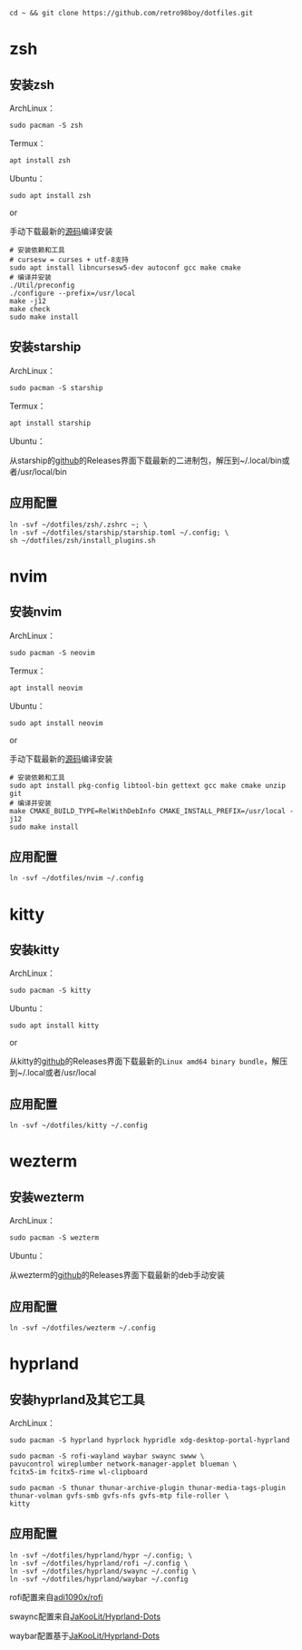 ```
cd ~ && git clone https://github.com/retro98boy/dotfiles.git
```

# zsh

## 安装zsh

ArchLinux：

```
sudo pacman -S zsh
```

Termux：

```
apt install zsh
```

Ubuntu：

```
sudo apt install zsh
```

or

手动下载最新的[源码](https://github.com/zsh-users/zsh)编译安装

```
# 安装依赖和工具
# cursesw = curses + utf-8支持
sudo apt install libncursesw5-dev autoconf gcc make cmake
# 编译并安装
./Util/preconfig
./configure --prefix=/usr/local
make -j12
make check
sudo make install
```

## 安装starship

ArchLinux：

```
sudo pacman -S starship
```

Termux：

```
apt install starship
```

Ubuntu：

从starship的[github](https://github.com/starship/starship)的Releases界面下载最新的二进制包，解压到~/.local/bin或者/usr/local/bin

## 应用配置

```
ln -svf ~/dotfiles/zsh/.zshrc ~; \
ln -svf ~/dotfiles/starship/starship.toml ~/.config; \
sh ~/dotfiles/zsh/install_plugins.sh
```

# nvim

## 安装nvim

ArchLinux：

```
sudo pacman -S neovim
```

Termux：

```
apt install neovim
```

Ubuntu：

```
sudo apt install neovim
```

or

手动下载最新的[源码](https://github.com/neovim/neovim)编译安装

```
# 安装依赖和工具
sudo apt install pkg-config libtool-bin gettext gcc make cmake unzip git
# 编译并安装
make CMAKE_BUILD_TYPE=RelWithDebInfo CMAKE_INSTALL_PREFIX=/usr/local -j12
sudo make install
```

## 应用配置

```
ln -svf ~/dotfiles/nvim ~/.config
```

# kitty

## 安装kitty

ArchLinux：

```
sudo pacman -S kitty
```

Ubuntu：

```
sudo apt install kitty
```

or

从kitty的[github](https://github.com/kovidgoyal/kitty)的Releases界面下载最新的`Linux amd64 binary bundle`，解压到~/.local或者/usr/local

## 应用配置

```
ln -svf ~/dotfiles/kitty ~/.config
```

# wezterm

## 安装wezterm

ArchLinux：

```
sudo pacman -S wezterm
```

Ubuntu：

从wezterm的[github](https://github.com/wez/wezterm)的Releases界面下载最新的deb手动安装

## 应用配置

```
ln -svf ~/dotfiles/wezterm ~/.config
```

# hyprland

## 安装hyprland及其它工具

ArchLinux：

```
sudo pacman -S hyprland hyprlock hypridle xdg-desktop-portal-hyprland

sudo pacman -S rofi-wayland waybar swaync swww \
pavucontrol wireplumber network-manager-applet blueman \
fcitx5-im fcitx5-rime wl-clipboard

sudo pacman -S thunar thunar-archive-plugin thunar-media-tags-plugin thunar-volman gvfs-smb gvfs-nfs gvfs-mtp file-roller \
kitty
```

## 应用配置

```
ln -svf ~/dotfiles/hyprland/hypr ~/.config; \
ln -svf ~/dotfiles/hyprland/rofi ~/.config \
ln -svf ~/dotfiles/hyprland/swaync ~/.config \
ln -svf ~/dotfiles/hyprland/waybar ~/.config

```

rofi配置来自[adi1090x/rofi](https://github.com/adi1090x/rofi)

swaync配置来自[JaKooLit/Hyprland-Dots](https://github.com/JaKooLit/Hyprland-Dots)

waybar配置基于[JaKooLit/Hyprland-Dots](https://github.com/JaKooLit/Hyprland-Dots)
